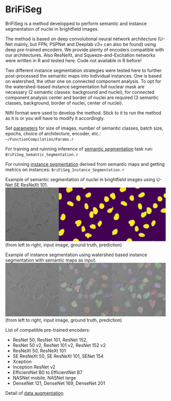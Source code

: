 # BriFiSeg
BriFiSeg is a method developped to perform semantic and instance segmentation of nuclei in brightfield images. 

The method is based on deep convolutional neural network architecture (U-Net mainly, but FPN, PSPNet and Deeplab v3+ can also be found) using deep pre-trained encoders. We provide plenty of encoders compatible with our architectures. Also ResNeXt, and Squeeze-and-Excitation networks were written in R and tested here. Code not available in R before!

Two different instance segmentation strategies were tested here to further post-processed the semantic maps into individual instances. One is based on watershed, the other one on connected component analysis. To opt for the watershed-based instance segmentation full nuclear mask are necessary (2 semantic classes: background and nuclei), for connected component analysis center and border of nuclei are required (3 semantic classes, background, border of nuclei, center of nuclei).

Nifti format were used to develop the method. Stick to it to run the method as it is or you will have to modify it accordingly.

Set [parameters](https://github.com/mgendarme/BriFiSeg/FunctionCompilation/Params.r) for size of images, number of semantic classes, batch size, epochs, choice of architecture, encoder, etc.:
`~/FunctionCompilation/Params.r`

For training and ruinning inference of [semantic segmentation](https://github.com/mgendarme/BriFiSeg/BriFiSeg_Semantic_Segmentation.r) task run:
`BriFiSeg_Semantic_Segmentation.r`

For running [instance segmentation](https://github.com/mgendarme/BriFiSeg/BriFiSeg_Instance_Segmentation.r) derived from semantic maps and getting metrics on instances:
`BriFiSeg_Instance_Segmentation.r`

Example of semantic segmentation of nuclei in brightfield images using U-Net SE ResNeXt 101.
![plot](https://github.com/mgendarme/BriFiSeg/blob/main/Example/Segmentation/gt_pred_bf_test_class_2_4.png)
(from left to right, input image, ground truth, prediction)

Example of instance segmentation using watershed based instance segmentation with semantic maps as input. 
![plot](https://github.com/mgendarme/BriFiSeg/blob/main/Example/Segmentation/Montage_2.png)
(from left to right, input image, ground truth, prediction)

List of compatible pre-trained encoders:
  - ResNet 50, ResNet 101, ResNet 152,
  - ResNet 50 v2, ResNet 101 v2, ResNet 152 v2
  - ResNeXt 50, ResNeXt 101
  - SE ResNeXt 50, SE ResNeXt 101, SENet 154
  - Xception
  - Inception ResNet v2
  - EfficientNet B0 to EfficientNet B7
  - NASNet mobile, NASNet large
  - DenseNet 121, DenseNet 169, DenseNet 201

Detail of [data augmentation](https://github.com/mgendarme/BriFiSeg/blob/main/FunctionCompilation/CustomGenerator_CropFix.r)
